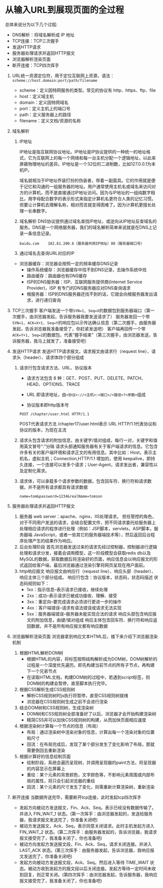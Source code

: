 # 从输入URL到展现页面的全过程

总体来说分为以下几个过程:

- DNS解析：将域名解析成 IP 地址
- TCP连接：TCP三次握手
- 发送HTTP请求
- 服务器处理请求并返回HTTP报文
- 浏览器解析渲染页面
- 断开连接：TCP四次挥手

1. URL统一资源定位符，用于定位互联网上资源，语法：`scheme://host.domain:port/path/filename`

    - scheme：定义因特网服务的类型。常见的协议有 http、https、ftp、file
    - host：定义域主机
    - domain：定义因特网域名
    - port：定义主机上的端口号
    - path：定义服务器上的路径
    - filename：定义文档/资源的名称
    
2. 域名解析

    1. IP地址

       IP地址是指互联网协议地址。IP地址是IP协议提供的一种统一的地址格式，它为互联网上的每一个网络和每一台主机分配一个逻辑地址，以此来屏蔽物理地址的差异。IP地址是一个32位的二进制数，比如127.0.0.1为本机IP。

       域名就相当于IP地址乔装打扮的伪装者，带着一副面具。它的作用就是便于记忆和沟通的一组服务器的地址。用户通常使用主机名或域名来访问对方的计算机，而不是直接通过IP地址访问。因为与IP地址的一组纯数字相比，用字母配合数字的表示形式来指定计算机名更符合人类的记忆习惯。但要让计算机去理解名称，相对而言就变得困难了。因为计算机更擅长处理一长串数字。

    2. 域名解析
       DNS协议提供通过域名查找IP地址，或逆向从IP地址反查域名的服务。DNS是一个网络服务器，我们的域名解析简单来说就是在DNS上记录一条信息记录。

       ```
       baidu.com    182.61.200.6（服务器外网IP地址）80（服务器端口号）
       ```
       
    3. 通过域名去查询URL对应的IP
       
   - 浏览器缓存：浏览器会按照一定的频率缓存DNS记录
       - 操作系统缓存：浏览器缓存中找不到DNS记录，去操作系统中找
       - 路由缓存：路由器也有DNS缓存
       - ISP的DNS服务器：ISP、互联网服务提供商(Internet Service Provider)，ISP 有专门的DNS服务器应对DNS查询请求
       - 根服务器：ISP的DNS服务器还找不到的话，它就会向根服务器发出请求，进行递归查询

3. TCP三次握手
    客户端发送一个带`SYN=1, Seq=X`的数据包到服务器端口（第一次握手，由浏览器发起，告诉服务器我要发送请求了）
    服务器发回一个带`SYN=1, ACK=X+1, Seq=Y`的响应包以示传达确认信息（第二次握手，由服务器发起，告诉浏览器我准备接受了，你赶紧发送吧）
    客户端再回传一个带`ACK=Y+1, Seq=Z`的数据包，代表“握手结束”（第三次握手，由浏览器发送，告诉服务器，我马上就发了，准备接受吧）

4. 发送HTTP请求
发送HTTP请求报文。请求报文由请求行（request line）、请求头（header）、请求体四个部分组成
    1. 请求行包含请求方法、URL、协议版本
       - 请求方法包含 8 种：GET、POST、PUT、DELETE、PATCH、HEAD、OPTIONS、TRACE
       
       - URL 即请求地址，由`<协议>://<主机>:<端口>/<路径>?<参数>`组成
       
       - 协议版本即http版本号
       
       ```
       POST /chapter/user.html HTTP/1.1
       ```
       POST代表请求方法
       /chapter17/user.html表示 URL
       HTTP/1.1代表协议和协议的版本，为现在主流
    2. 请求头包含请求的附加信息，由关键字/值对组成，每行一对，关键字和值用英文冒号“:”分隔
       请求头部通知服务器有关于客户端请求的信息。它包含许多有关的客户端环境和请求正文的有用信息。其中比如：Host，表示主机名，虚拟主机；Connection,HTTP/1.1 增加的，使用 keepalive，即持久连接，一个连接可以发多个请求；User-Agent，请求发出者，兼容性以及定制化需求。
    3. 请求体，可以承载多个请求参数的数据，包含回车符、换行符和请求数据，并不是所有请求都具有请求数据
       ```
       name=tom&password=1234&realName=tomson
       ```
5. 服务器处理请求并返回HTTP报文
    1. 服务器
       web server：apache、nginx、IIS处理请求。
       担任管控的角色，对于不同用户发送的请求，会结合配置文件，把不同请求委托给服务器上处理相应请求的程序进行处理（例如：JSP脚本，servlets，ASP脚本，服务器端 JavaScript，或者一些其它的服务器端技术等），然后返回后台程序处理产生的结果作为响应。
    2. 后台处理阶段
       首先浏览器发送过来的请求先经过控制器，控制器进行逻辑处理和请求分发，接着会调用模型，这一阶段模型会获取redis db以及MySQL的数据，获取数据后将渲染好的页面，响应信息会以响应报文的形式返回给客户端，最后浏览器通过渲染引擎将网页呈现在用户面前。
    3. http响应报文
       响应报文由响应行（request line）、响应头部（header）、响应主体三个部分组成。
       响应行包含：协议版本，状态码，状态码描述
       状态码规则如下：
       - 1xx：指示信息–表示请求已接收，继续处理
       - 2xx：成功–表示请求已被成功接收、理解、接受
       - 3xx：重定向–要完成请求必须进行更进一步的操作
       - 4xx：客户端错误–请求有语法错误或请求无法实现
       - 5xx：服务器端错误–服务器未能实现合法的请求
        响应头部包含响应报文的附加信息，由键/值对组成
        响应主体包含回车符、换行符和响应返回数据，并不是所有响应报文都有响应数据
6. 浏览器解析渲染页面
浏览器拿到响应文本HTML后，接下来介绍下浏览器渲染机制
    1. 根据HTML解析DOM树
       - 根据HTML的内容，将标签按照结构解析成为DOM树，DOM树解析的过程是一个深度优先遍历。即先构建当前节点的所有子节点，再构建下一个兄弟节点
       - 在读取HTML文档，构建DOM树的过程中，若遇到script标签，则DOM树的构建会暂停，直至脚本执行完毕。
    2. 根据CSS解析生成CSS规则树
       - 解析CSS规则树时js执行将暂停，直至CSS规则树就绪
       - 浏览器在CSS规则树生成之前不会进行渲染
    3. 结合DOM树和CSS规则树，生成渲染树
       - DOM树和CSS规则树全部准备好了以后，浏览器才会开始构建渲染树
       - 精简CSS并可以加快CSS规则树的构建，从而加快页面相应速度
    4. 根据渲染树计算每一个节点的信息（布局）
       - 布局：通过渲染树中渲染对象的信息，计算出每一个渲染对象的位置和尺寸
       - 回流：在布局完成后，发现了某个部分发生了变化影响了布局，那就需要倒回去重新渲染
    5. 根据计算好的信息绘制页面
       - 绘制阶段，系统会遍历呈现树，并调用呈现器的paint方法，将呈现器的内容显示在屏幕上
       - 重绘：某个元素的背景颜色，文字颜色等，不影响元素周围或内部布局的属性，将只会引起浏览器的重绘
       - 回流：某个元素的尺寸发生了变化，则需重新计算渲染树，重新渲染
7. 断开连接
    当数据传送完毕，需要断开tcp连接，此时发起tcp四次挥手
    - 发起方向被动方发送报文，Fin、Ack、Seq，表示已经没有数据传输了。并进入 FIN_WAIT_1 状态。(第一次挥手：由浏览器发起的，发送给服务器，我请求报文发送完了，你准备关闭吧)
    - 被动方发送报文，Ack、Seq，表示同意关闭请求。此时主机发起方进入 FIN_WAIT_2 状态。(第二次挥手：由服务器发起的，告诉浏览器，我请求报文接受完了，我准备关闭了，你也准备吧)
    - 被动方向发起方发送报文段，Fin、Ack、Seq，请求关闭连接。并进入 LAST_ACK 状态。(第三次挥手：由服务器发起，告诉浏览器，我响应报文发送完了，你准备关闭吧)
    - 发起方向被动方发送报文段，Ack、Seq。然后进入等待 TIME_WAIT 状态。被动方收到发起方的报文段以后关闭连接。发起方等待一定时间未收到回复，则正常关闭。(第四次挥手：由浏览器发起，告诉服务器，我响应报文接受完了，我准备关闭了，你也准备吧)










































